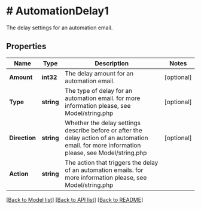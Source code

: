 # # AutomationDelay1
The delay settings for an automation email.

## Properties 


Name | Type | Description | Notes
------------ | ------------- | ------------- | -------------
**Amount**| **int32** | The delay amount for an automation email.  | [optional]
**Type**| **string** | The type of delay for an automation email. for more information please, see Model/string.php  | [optional]
**Direction**| **string** | Whether the delay settings describe before or after the delay action of an automation email. for more information please, see Model/string.php  | [optional]
**Action**| **string** | The action that triggers the delay of an automation emails. for more information please, see Model/string.php  |


[[Back to Model list]](../../README.md#models) [[Back to API list]](../../README.md#endpoints) [[Back to README]](../../README.md)

